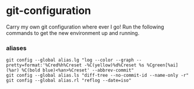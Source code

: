 # git-configuration
Carry my own git configuration where ever I go! Run the following commands to get the new environment up and running.

### aliases
```
git config --global alias.lg "log --color --graph --pretty=format:'%Cred%h%Creset -%C(yellow)%d%Creset %s %Cgreen[%ai](%ar) %C(bold blue)<%an>%Creset' --abbrev-commit"
git config --global alias.ls "diff-tree --no-commit-id --name-only -r"
git config --global alias.rl "reflog --date=iso"
```
